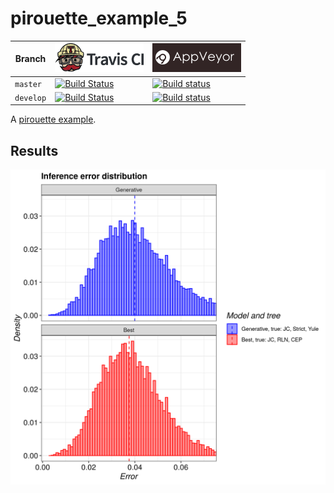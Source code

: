 # pirouette_example_5

Branch   |[![Travis CI logo](pics/TravisCI.png)](https://travis-ci.com)                                                                                               |[![AppVeyor logo](pics/AppVeyor.png)](https://appveyor.com)                                                                                               
---------|------------------------------------------------------------------------------------------------------------------------------------------------------------|--------------------------------------------------------------------------------------------------------------------------------------------------------------------------------------------
`master` |[![Build Status](https://travis-ci.com/richelbilderbeek/pirouette_example_5.svg?branch=master)](https://travis-ci.com/richelbilderbeek/pirouette_example_5) |[![Build status](https://ci.appveyor.com/api/projects/status/064cxs3dtn9ujde6/branch/master?svg=true)](https://ci.appveyor.com/project/richelbilderbeek/pirouette-example-5/branch/master)
`develop`|[![Build Status](https://travis-ci.com/richelbilderbeek/pirouette_example_5.svg?branch=develop)](https://travis-ci.com/richelbilderbeek/pirouette_example_5)|[![Build status](https://ci.appveyor.com/api/projects/status/064cxs3dtn9ujde6/branch/develop?svg=true)](https://ci.appveyor.com/project/richelbilderbeek/pirouette-example-5/branch/develop)

A [pirouette example](https://github.com/richelbilderbeek/pirouette_examples).

## Results

![](example_5_314/errors.png)

